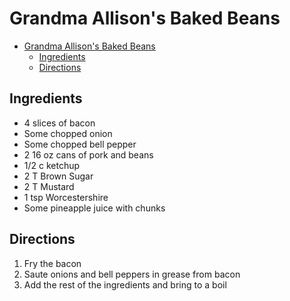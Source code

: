 # Grandma Allison's Baked Beans

- [Grandma Allison's Baked Beans](#grandma-allisons-baked-beans)
  - [Ingredients](#ingredients)
  - [Directions](#directions)

## Ingredients

- 4 slices of bacon
- Some chopped onion
- Some chopped bell pepper
- 2 16 oz cans of pork and beans
- 1/2 c ketchup
- 2 T Brown Sugar
- 2 T Mustard
- 1 tsp Worcestershire
- Some pineapple juice with chunks

## Directions

1. Fry the bacon
1. Saute onions and bell peppers in grease from bacon
1. Add the rest of the ingredients and bring to a boil
